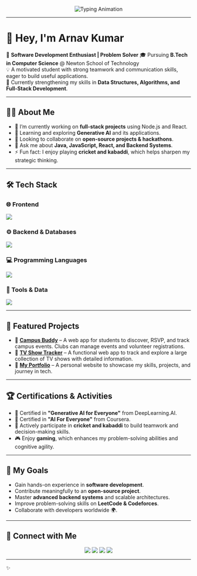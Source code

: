 <p align="center">
  <img src="https://readme-typing-svg.herokuapp.com?size=26&duration=3000&color=F75C7E&center=true&vCenter=true&lines=Hey%2C+I'm+Saurav+Kumar+👋;Computer+Science+Student+🎓;Software+Development+Enthusiast+🚀;Building+Real-World+Applications+💡;Always+Learning+🌍" alt="Typing Animation" />
</p>

---

# 👋 Hey, I'm **Arnav Kumar**

🚀 **Software Development Enthusiast | Problem Solver** 🎓 Pursuing **B.Tech in Computer Science** @ Newton School of Technology  
💡 A motivated student with strong teamwork and communication skills, eager to build useful applications.  
🌱 Currently strengthening my skills in **Data Structures, Algorithms, and Full-Stack Development**.

---

## 🧑‍💻 About Me
- 🔭 I’m currently working on **full-stack projects** using Node.js and React.
- 🌱 Learning and exploring **Generative AI** and its applications.
- 👯 Looking to collaborate on **open-source projects & hackathons**.
- 💬 Ask me about **Java, JavaScript, React, and Backend Systems**.
- ⚡ Fun fact: I enjoy playing **cricket and kabaddi**, which helps sharpen my strategic thinking.

---

## 🛠️ Tech Stack

### 🌐 Frontend
<p>
  <img src="https://skillicons.dev/icons?i=react,js,html,css&theme=dark" />
</p>

### ⚙️ Backend & Databases
<p>
  <img src="https://skillicons.dev/icons?i=nodejs,mysql,prisma&theme=dark" />
</p>

### 💻 Programming Languages
<p>
  <img src="https://skillicons.dev/icons?i=java,python,cpp,js&theme=dark" />
</p>

### 🔧 Tools & Data
<p>
  <img src="https://skillicons.dev/icons?i=git,github,vscode,numpy,pandas&theme=dark" />
</p>

---

## 🚀 Featured Projects
- 🔹 [**Campus Buddy**](https://github.com/your-github-username/your-repo-link) – A web app for students to discover, RSVP, and track campus events. Clubs can manage events and volunteer registrations.
- 🔹 [**TV Show Tracker**](https://github.com/your-github-username/your-repo-link) – A functional web app to track and explore a large collection of TV shows with detailed information.
- 🔹 [**My Portfolio**](https://github.com/your-github-username/your-repo-link) – A personal website to showcase my skills, projects, and journey in tech.

---

## 🏆 Certifications & Activities
- 📜 Certified in **"Generative AI for Everyone"** from DeepLearning.AI.
- 📜 Certified in **"AI For Everyone"** from Coursera.
- 🏏 Actively participate in **cricket and kabaddi** to build teamwork and decision-making skills.
- 🎮 Enjoy **gaming**, which enhances my problem-solving abilities and cognitive agility.

---

## 🎯 My Goals
- Gain hands-on experience in **software development**.
- Contribute meaningfully to an **open-source project**.
- Master **advanced backend systems** and scalable architectures.
- Improve problem-solving skills on **LeetCode & Codeforces**.
- Collaborate with developers worldwide 🌍.

---

## 🔗 Connect with Me
<p align="center">
<a href="your-linkedin-url"><img src="https://img.shields.io/badge/LinkedIn-0077B5?style=for-the-badge&logo=linkedin&logoColor=white"/></a>
<a href="your-github-url"><img src="https://img.shields.io/badge/GitHub-181717?style=for-the-badge&logo=github&logoColor=white"/></a>
<a href="your-leetcode-url"><img src="https://img.shields.io/badge/LeetCode-FFA116?style=for-the-badge&logo=leetcode&logoColor=white"/></a>
<a href="your-codeforces-url"><img src="https://img.shields.io/badge/Codeforces-1F8ACB?style=for-the-badge&logo=codeforces&logoColor=white"/></a>
</p>

---

✨
